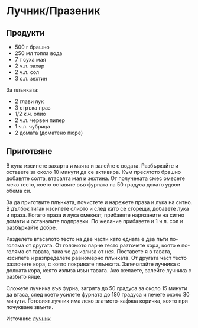 Лучник/Празеник
===================================

Продукти
--------

- 500 г брашно
- 250 мл топла вода
- 7 г суха мая
- 2 ч.л. захар
- 2 ч.л. сол
- 3 с.л. зехтин

За плънката:
- 2 глави лук
- 3 стръка праз
- 1/2 к.ч. олио
- 2 ч.л. червен пипер
- 1 ч.л. чубрица
- 2 домата (доматено пюре)

Приготвяне
-----------

В купа изсипете захарта и маята и залейте с водата. Разбъркайте и оставете за около 10 минути да се активира. Към пресятото брашно добавяте солта, втасалта мая и зехтина. От получената смес омесете меко тесто, което оставяте във фурната на 50 градуса докато удвои обема си.

За да приготвите плънката, почистете и нарежете праза и лука на ситно. В дълбок тиган изсипете олиото и след като се сгорещи, добавете лука и праза. Когато праза и лука омекнат, прибавяте нарязаните на ситно домати и останалите подправки. По желание прибавете и 1 ч.л. сол и разбъркайте добре.

Разделете втасалото тесто на две части като едната е два пъти по-голяма от другата. От голямото парче тесто разточете кора, която е по-голяма от тавата, така че да излиза от нея. Поставете я в тавата, изсипете и разпределете равномерно плънката. От другата част тесто разточете кора, с която покривате плънката. Запечатайте лучника с долната кора, която излиза изън тавата. Ако желаете, залейте лучника с разбито яйце.

Сложете лучника във фурна, загрята до 50 градуса за около 15 минути да втаса, след което усилете фурната до 180 градуса и печете около 30 минути. Готовият лучник има леко златисто-кафява коричка, която при почукване звънти.

Източник: [лучник](https://www.supichka.com/%D1%80%D0%B5%D1%86%D0%B5%D0%BF%D1%82%D0%B0/122/%D0%BB%D1%83%D1%87%D0%BD%D0%B8%D0%BA)


